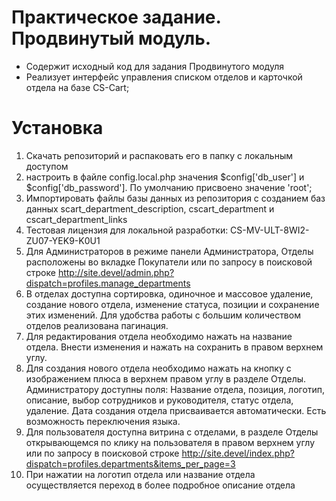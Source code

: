 # Практическое задание. Продвинутый модуль.

- Содержит исходный код для задания Продвинутого модуля
- Реализует интерфейс управления списком отделов и карточкой отдела на базе CS-Cart;
# Установка
1) Скачать репозиторий и распаковать его в папку с локальным доступом
2) настроить в файле config.local.php значения $config['db_user'] и $config['db_password']. По умолчанию присвоено значение 'root';
3) Импортировать файлы базы данных из репозитория с созданием баз данных scart_department_description, cscart_department и cscart_department_links
4) Тестовая лицензия для локальной разработки: CS-MV-ULT-8WI2-ZU07-YEK9-K0U1
5) Для Администраторов в режиме панели Администратора, Отделы расположены во вкладке Покупатели или по запросу в поисковой строке http://site.devel/admin.php?dispatch=profiles.manage_departments
6) В отделах доступна сортировка, одиночное и массовое удаление, создание нового отдела, изменение статуса, позиции и сохранение этих изменений. Для удобства работы с большим количеством отделов реализована пагинация.
7) Для редактирования отдела необходимо нажать на название отдела. Внести изменения и нажать на сохранить в правом верхнем углу.
8) Для создания нового отдела необходимо нажать на кнопку с изображением плюса в верхнем правом углу в разделе Отделы. Администратору доступны поля: Название отдела, позиция, логотип, описание, выбор сотрудников и руководителя, статус отдела, удаление. Дата создания отдела присваивается автоматически. Есть возможность переключения языка.
9) Для пользователя доступна витрина с отделами, в разделе Отделы открывающемся по клику на пользователя в правом верхнем углу или по запросу в поисковой строке http://site.devel/index.php?dispatch=profiles.departments&items_per_page=3
10) При нажатии на логотип отдела или название отдела осуществляется переход в более подробное описание отдела 
